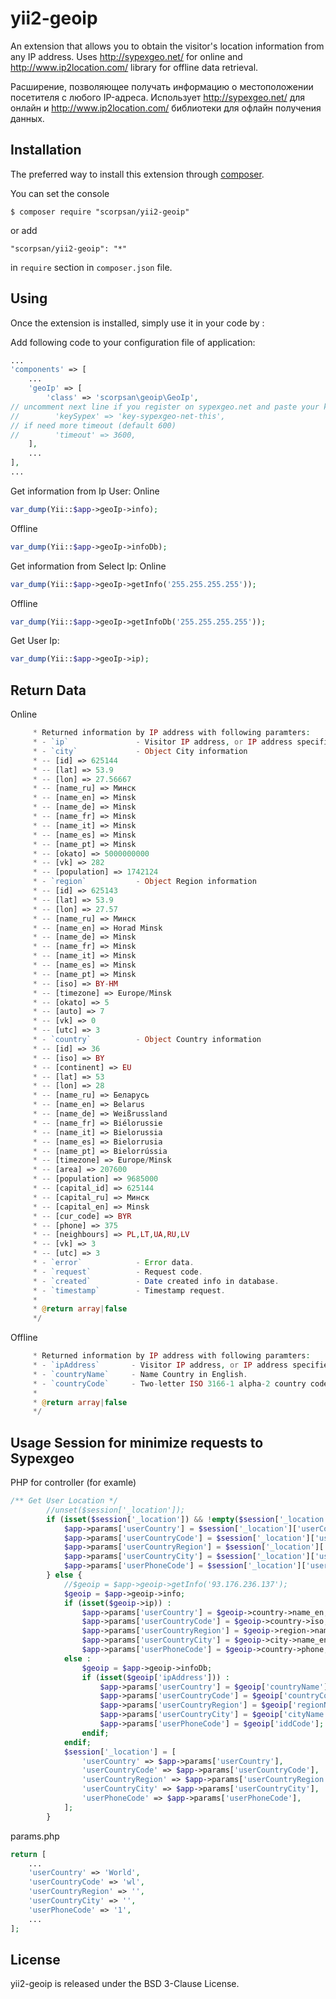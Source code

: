 # yii2-geoip

An extension that allows you to obtain the visitor's location information from any IP address. Uses http://sypexgeo.net/ for online and http://www.ip2location.com/ library for offline data retrieval.

Расширение, позволяющее получать информацию о местоположении посетителя с любого IP-адреса. Использует http://sypexgeo.net/ для онлайн и http://www.ip2location.com/ библиотеки для офлайн получения данных.

## Installation

The preferred way to install this extension through [composer](http://getcomposer.org/download/).

You can set the console

```
$ composer require "scorpsan/yii2-geoip"
```

or add

```
"scorpsan/yii2-geoip": "*"
```

in ```require``` section in `composer.json` file.

## Using

Once the extension is installed, simply use it in your code by  :

Add following code to your configuration file of application:

```php
...
'components' => [
    ...
    'geoIp' => [
        'class' => 'scorpsan\geoip\GeoIp',
// uncomment next line if you register on sypexgeo.net and paste your key        
//        'keySypex' => 'key-sypexgeo-net-this',
// if need more timeout (default 600)
//        'timeout' => 3600,
    ],
    ...
],
...
```

Get information from Ip User:
Online

```php
var_dump(Yii::$app->geoIp->info);
```

Offline

```php
var_dump(Yii::$app->geoIp->infoDb);
```

Get information from Select Ip:
Online

```php
var_dump(Yii::$app->geoIp->getInfo('255.255.255.255'));
```

Offline
```php
var_dump(Yii::$app->geoIp->getInfoDb('255.255.255.255'));
```

Get User Ip:

```php
var_dump(Yii::$app->geoIp->ip);
```

## Return Data

Online
```php
     * Returned information by IP address with following paramters:
     * - `ip`               - Visitor IP address, or IP address specified as parameter.
     * - `city`             - Object City information
     * -- [id] => 625144
     * -- [lat] => 53.9
     * -- [lon] => 27.56667
     * -- [name_ru] => Минск
     * -- [name_en] => Minsk
     * -- [name_de] => Minsk
     * -- [name_fr] => Minsk
     * -- [name_it] => Minsk
     * -- [name_es] => Minsk
     * -- [name_pt] => Minsk
     * -- [okato] => 5000000000
     * -- [vk] => 282
     * -- [population] => 1742124
     * - `region`           - Object Region information
     * -- [id] => 625143
     * -- [lat] => 53.9
     * -- [lon] => 27.57
     * -- [name_ru] => Минск
     * -- [name_en] => Horad Minsk
     * -- [name_de] => Minsk
     * -- [name_fr] => Minsk
     * -- [name_it] => Minsk
     * -- [name_es] => Minsk
     * -- [name_pt] => Minsk
     * -- [iso] => BY-HM
     * -- [timezone] => Europe/Minsk
     * -- [okato] => 5
     * -- [auto] => 7
     * -- [vk] => 0
     * -- [utc] => 3
     * - `country`          - Object Country information
     * -- [id] => 36
     * -- [iso] => BY
     * -- [continent] => EU
     * -- [lat] => 53
     * -- [lon] => 28
     * -- [name_ru] => Беларусь
     * -- [name_en] => Belarus
     * -- [name_de] => Weißrussland
     * -- [name_fr] => Biélorussie
     * -- [name_it] => Bielorussia
     * -- [name_es] => Bielorrusia
     * -- [name_pt] => Bielorrússia
     * -- [timezone] => Europe/Minsk
     * -- [area] => 207600
     * -- [population] => 9685000
     * -- [capital_id] => 625144
     * -- [capital_ru] => Минск
     * -- [capital_en] => Minsk
     * -- [cur_code] => BYR
     * -- [phone] => 375
     * -- [neighbours] => PL,LT,UA,RU,LV
     * -- [vk] => 3
     * -- [utc] => 3
     * - `error`            - Error data.
     * - `request`          - Request code.
     * - `created`          - Date created info in database.
     * - `timestamp`        - Timestamp request.
     *
     * @return array|false
     */
```

Offline
```php
     * Returned information by IP address with following paramters:
     * - `ipAddress`       - Visitor IP address, or IP address specified as parameter.
     * - `countryName`     - Name Country in English.
     * - `countryCode`     - Two-letter ISO 3166-1 alpha-2 country code.
     *
     * @return array|false
     */
```

## Usage Session for minimize requests to Sypexgeo

PHP for controller (for examle)

```php
/** Get User Location */
        //unset($session['_location']);
        if (isset($session['_location']) && !empty($session['_location']['userCountry'])) {
            $app->params['userCountry'] = $session['_location']['userCountry'];
            $app->params['userCountryCode'] = $session['_location']['userCountryCode'];
            $app->params['userCountryRegion'] = $session['_location']['userCountryRegion'];
            $app->params['userCountryCity'] = $session['_location']['userCountryCity'];
            $app->params['userPhoneCode'] = $session['_location']['userPhoneCode'];
        } else {
            //$geoip = $app->geoip->getInfo('93.176.236.137');
            $geoip = $app->geoip->info;
            if (isset($geoip->ip)) :
                $app->params['userCountry'] = $geoip->country->name_en;
                $app->params['userCountryCode'] = $geoip->country->iso;
                $app->params['userCountryRegion'] = $geoip->region->name_en;
                $app->params['userCountryCity'] = $geoip->city->name_en;
                $app->params['userPhoneCode'] = $geoip->country->phone;
            else :
                $geoip = $app->geoip->infoDb;
                if (isset($geoip['ipAddress'])) :
                    $app->params['userCountry'] = $geoip['countryName'];
                    $app->params['userCountryCode'] = $geoip['countryCode'];
                    $app->params['userCountryRegion'] = $geoip['regionName'];
                    $app->params['userCountryCity'] = $geoip['cityName'];
                    $app->params['userPhoneCode'] = $geoip['iddCode'];
                endif;
            endif;
            $session['_location'] = [
                'userCountry' => $app->params['userCountry'],
                'userCountryCode' => $app->params['userCountryCode'],
                'userCountryRegion' => $app->params['userCountryRegion'],
                'userCountryCity' => $app->params['userCountryCity'],
                'userPhoneCode' => $app->params['userPhoneCode'],
            ];
        }
```

params.php

```php
return [
    ...
    'userCountry' => 'World',
    'userCountryCode' => 'wl',
    'userCountryRegion' => '',
    'userCountryCity' => '',
    'userPhoneCode' => '1',
    ...
];
```

## License

yii2-geoip is released under the BSD 3-Clause License.
